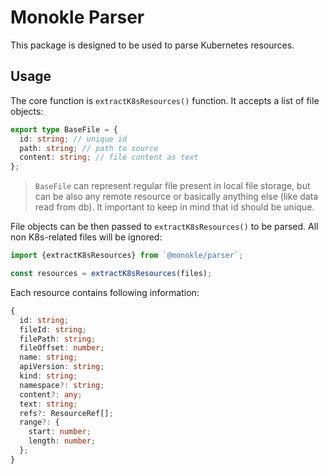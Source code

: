 # Monokle Parser

This package is designed to be used to parse Kubernetes resources.

## Usage

The core function is `extractK8sResources()` function. It accepts a list of file objects:

```ts
export type BaseFile = {
  id: string; // unique id
  path: string; // path to source
  content: string; // file content as text
};
```

> `BaseFile` can represent regular file present in local file storage, but can be also any remote resource or basically anything else (like data read from db). It important to keep in mind that id should be unique.

File objects can be then passed to `extractK8sResources()` to be parsed. All non K8s-related files will be ignored:

```ts
import {extractK8sResources} from `@monokle/parser`;

const resources = extractK8sResources(files);
```

Each resource contains following information:

```ts
{
  id: string;
  fileId: string;
  filePath: string;
  fileOffset: number;
  name: string;
  apiVersion: string;
  kind: string;
  namespace?: string;
  content?: any;
  text: string;
  refs?: ResourceRef[];
  range?: {
    start: number;
    length: number;
  };
}
```
